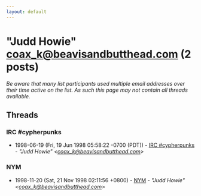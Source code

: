 ```yaml
---
layout: default
---
```


# "Judd Howie" <coax_k@beavisandbutthead.com> (2 posts)

_Be aware that many list participants used multiple email addresses over their time active on the list. As such this page may not contain all threads available._

## Threads

### IRC #cypherpunks
+ 1998-06-19 (Fri, 19 Jun 1998 05:58:22 -0700 (PDT)) - [IRC #cypherpunks](/archive/1998/06/a73b4e97794169fb381ef3a546203faaf693f4b0fe651d83ab82f1f337db51ae) - _"Judd Howie" \<coax_k@beavisandbutthead.com\>_

### NYM
+ 1998-11-20 (Sat, 21 Nov 1998 02:11:56 +0800) - [NYM](/archive/1998/11/04f97051576a31c9b225dc976f7de5704532e45fa7fdc7d3904867ac0ee46bfc) - _"Judd Howie" \<coax_k@beavisandbutthead.com\>_

